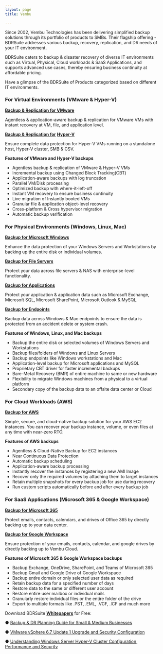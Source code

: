 ```yaml
---
layout: page
title: Vembu

---
```

Since 2002, Vembu Technologies has been delivering simplified backup solutions through its portfolio of products to SMBs. Their flagship offering - BDRSuite addresses various backup, recovery, replication, and DR needs of your IT environment.

BDRSuite caters to backup & disaster recovery of diverse IT environments such as Virtual, Physical, Cloud workloads & SaaS Applications, and supports advanced use cases, thereby ensuring business continuity at affordable pricing.

Have a glimpse of the BDRSuite of Products categorized based on different IT environments.

### For Virtual Environments (VMware & Hyper-V)

[**Backup & Replication for VMware**](https://www.vembu.com/vmware-backup/)

Agentless & application-aware backup & replication for VMware VMs with instant recovery at VM, file, and application level.

[**Backup & Replication for**](https://www.vembu.com/hyper-v-backup/) [**Hyper-V**](https://www.vembu.com/hyper-v-backup/)

Ensure complete data protection for Hyper-V VMs running on a standalone host, Hyper-V cluster, SMB & CSV.

**Features of VMware and Hyper-V backups**

* Agentless backup & replication of VMware & Hyper-V VMs
* Incremental backup using Changed Block Tracking(CBT)
* Application-aware backups with log truncation
* Parallel VM/Disk processing
* Optimized backup with where-it-left-off
* Instant VM recovery to ensure business continuity
* Live migration of Instantly booted VMs
* Granular file & application object-level recovery
* Cross-platform & Cross hypervisor migration
* Automatic backup verification

### For Physical Environments (Windows, Linux, Mac)

[**Backup for Microsoft Windows**](https://www.vembu.com/windows-image-backup/)

Enhance the data protection of your Windows Servers and Workstations by backing up the entire disk or individual volumes.

[**Backup for File Servers**](https://www.vembu.com/vembu-backup-for-file-servers/)

Protect your data across file servers & NAS with enterprise-level functionality.

[**Backup for Applications**]()

Protect your application & application data such as Microsoft Exchange, Microsoft SQL, Microsoft SharePoint, Microsoft Outlook & MySQL.

[**Backup for Endpoints**](https://www.vembu.com/vembu-backup-for-endpoints/)

Backup data across Windows & Mac endpoints to ensure the data is protected from an accident delete or system crash.

**Features of Windows, Linux, and Mac backups**

* Backup the entire disk or selected volumes of Windows Servers and Workstations
* Backup files/folders of Windows and Linux Servers
* Backup endpoints like Windows workstations and Mac
* Application-level backup for Microsoft applications and MySQL
* Proprietary CBT driver for faster incremental backups
* Bare-Metal Recovery (BMR) of entire machine to same or new hardware
* Flexibility to migrate Windows machines from a physical to a virtual platform
* Secondary copy of the backup data to an offsite data center or Cloud

### For Cloud Workloads (AWS)

[**Backup for AWS**](https://www.vembu.com/aws-backup/)

Simple, secure, and cloud-native backup solution for your AWS EC2 instances. You can recover your backup instance, volume, or even files at any time with near-zero RTO.

**Features of AWS backups**

* Agentless & Cloud-Native Backup for EC2 instances
* Near Continuous Data Protection
* Automatic backup scheduling
* Application-aware backup processing
* Instantly recover the instances by registering a new AMI Image
* Recover only the required volumes by attaching them to target instances
* Retain multiple snapshots for every backup job for use during recovery
* Run custom scripts automatically before and after every backup job

### For SaaS Applications (Microsoft 365 & Google Workspace)

[**Backup for Microsoft 365**](https://www.vembu.com/office-365-backup/)

Protect emails, contacts, calendars, and drives of Office 365 by directly backing up to your data center.

[**Backup for Google Workspace**](https://www.vembu.com/google-workspace-backup/)

Ensure protection of your emails, contacts, calendar, and google drives by directly backing up to Vembu Cloud.

**Features of Microsoft 365 & Google Workspace backups**

* Backup Exchange, OneDrive, SharePoint, and Teams of Microsoft 365
* Backup Gmail and Google Drive of Google Workspace
* Backup entire domain or only selected user data as required
* Retain backup data for a specified number of days
* Restore data to the same or different user account
* Restore entire user mailbox or individual mails
* Granularly restore individual files or the entire folder of the drive
* Export to multiple formats like .PST, .EML, .VCF, .ICF and much more

Download BDRSuite [**Whitepapers**](https://www.vembu.com/white-papers/) for Free:

● [Backup & DR Planning Guide for Small & Medium Businesses](https://www.vembu.com/ebook-backup-dr-planning-guide-for-small-medium-businesses/)

● [VMware vSphere 6.7 Update 1 Upgrade and Security Configuration](https://www.vembu.com/vmware-vsphere-6-7-update-1-upgrade-security-configuration-whitepaper/)

● [Understanding Windows Server Hyper-V Cluster Configuration, Performance and Security](https://www.vembu.com/hyper-v-cluster-configuration-performance-and-security-whitepaper/)
